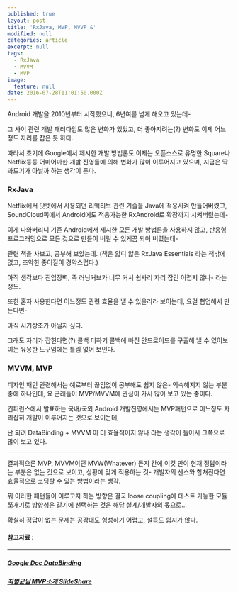 ```yaml
---
published: true
layout: post
title: 'RxJava, MVP, MVVP &'
modified: null
categories: article
excerpt: null
tags:
  - RxJava
  - MVVM
  - MVP
image:
  feature: null
date: 2016-07-28T11:01:50.000Z
---
```

Android 개발을 2010년부터 시작했으니, 
6년여를 넘게 해오고 있는데-

그 사이 관련 개발 패러다임도 많은 변화가 있었고, 
더 좋아지려는(?) 변화도 이제 어느정도 자리를 잡은 듯 하다.

따라서 초기에 Google에서 제시한 개발 방법론도 이제는 오픈소스로 유명한 Square나 
Netflix등등 어마어마한 개발 진영들에 의해 변화가 많이 이루어지고 있으며, 
지금은 딱 과도기가 아닐까 하는 생각이 든다.

### RxJava
Netflix에서 닷넷에서 사용되던 리액티브 관련 기술을 Java에 적용시켜 만들어버렸고,
SoundCloud쪽에서 Android에도 적용가능한 RxAndroid로 확장까지 시켜버렸는데-

이게 나와버리니 기존 Android에서 제시한 모든 개발 방법론을 사용하지 않고,
반응형 프로그래밍으로 모든 것으로 만들어 버릴 수 있게끔 되어 버렸는데-

관련 책을 사보고, 공부해 보았는데.
(책은 얇디 얇은 RxJava Essentials 라는 책밖에 없고, 조악한 종이질이 경악스럽다.)

아직 생각보다 진입장벽, 즉 러닝커브가 너무 커서 쉽사리 자리 잡긴 어렵지 않나- 
라는 정도.

또한 혼자 사용한다면 어느정도 관련 효율을 낼 수 있을리라 보이는데,
요걸 협업해서 만든다면-

아직 시기상조가 아닐지 싶다.

그래도 자리가 잡힌다면(?) 콜백 더하기 콜백에 빠진 안드로이드를 구출해 낼 수 있어보이는 
유용한 도구임에는 틀림 없어 보인다.

### MVVM, MVP
디자인 패턴 관련해서는 예로부터 끊임없이 공부해도 쉽지 않은-
익숙해지지 않는 부분 중에 하나인데,
요 근래들어 MVP/MVVM에 관심이 가서 많이 보고 있는 중이다.

컨퍼런스에서 발표하는 국내/국외 Android 개발진영에서는 MVP패턴으로 어느정도 자리잡혀
개발이 이루어지는 것으로 보이는데,

난 되려 DataBinding + MVVM 이 더 효율적이지 않나 라는 생각이 들어서 그쪽으로 
많이 보고 있다.

---

결과적으론 MVP, MVVM이던 MVW(Whatever) 든지 간에 
이것 만이 현재 정답이라는 부분은 없는 것으로 보이고,
상황에 맞게 적용하는 것-
개발자의 센스와 합쳐진다면 효율적으로 코딩할 수 있는 방법이라는 생각.

뭐 이러한 패턴들이 이루고자 하는 방향은 결국 loose coupling에 테스트 가능한 모듈 쪼개기로
방향성은 같기에 선택하는 것은 해당 설계/개발자의 몫으로...

확실히 정답이 없는 문제는 공감대도 형성하기 어렵고, 설득도 쉽지가 않다.








#### 참고자료 : 
---
##### [Google Doc DataBinding](https://developer.android.com/topic/libraries/data-binding/index.html)
##### [최범균님 MVP소개 SlideShare](http://www.slideshare.net/madvirus/mvp-63161829)



